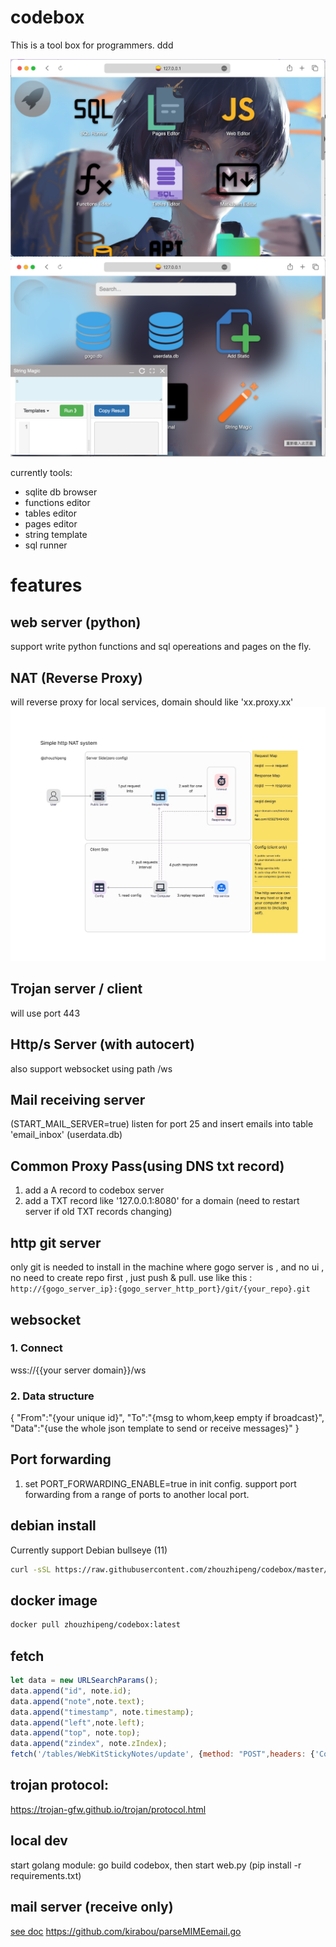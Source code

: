 # codebox
This is a tool box for programmers. ddd

![img.png](doc/imgs/main_screen.png)
![img.png](doc/imgs/main_screen2.png)

currently tools:
* sqlite db browser
* functions editor
* tables editor
* pages editor
* string template 
* sql runner



# features
## web server (python)
support write python functions and sql opereations and pages on the fly.

## NAT (Reverse Proxy)
will reverse proxy for local services, domain should like 'xx.proxy.xx'
![img.png](doc/imgs/simple_nat.png)


## Trojan server / client
will use port 443

## Http/s Server (with autocert)
also support websocket using path /ws

## Mail receiving server
(START_MAIL_SERVER=true)
listen for port 25 and insert emails into table 'email_inbox' (userdata.db)

## Common Proxy  Pass(using DNS txt record)
1. add a A record to codebox server
2. add a TXT record like '127.0.0.1:8080' for a domain
   (need to restart server if old TXT records changing)

## http git server
only git is needed to install in the machine where gogo server is , and no ui , no need to create repo first , just push & pull.
use like this : ` http://{gogo_server_ip}:{gogo_server_http_port}/git/{your_repo}.git`

## websocket
### 1. Connect
wss://{{your server domain}}/ws

### 2. Data structure
{
"From":"{your unique id}",
"To":"{msg to whom,keep empty if broadcast}",
"Data":"{use the whole json template to send or receive messages}"
}

## Port forwarding
1. set PORT_FORWARDING_ENABLE=true in init config.
   support port forwarding from a range of ports to another local port.

## debian install
Currently support Debian bullseye (11)
```bash
curl -sSL https://raw.githubusercontent.com/zhouzhipeng/codebox/master/scripts/install_codebox_on_debian11.sh | sudo bash
```

## docker image
```bash
docker pull zhouzhipeng/codebox:latest
```

## fetch
```javascript
let data = new URLSearchParams();
data.append("id", note.id);
data.append("note",note.text);
data.append("timestamp", note.timestamp);
data.append("left",note.left);
data.append("top", note.top);
data.append("zindex", note.zIndex);
fetch('/tables/WebKitStickyNotes/update', {method: "POST",headers: {'Content-Type': 'application/x-www-form-urlencoded; charset=UTF-8'}, body: data})

```



## trojan protocol:  
https://trojan-gfw.github.io/trojan/protocol.html


## local dev
start golang module: go build codebox, then start web.py  (pip install -r requirements.txt)

## mail server (receive only)
[see doc](https://notes.eatonphil.com/handling-email-from-gmail-smtp-protocol-basics.html)
https://github.com/kirabou/parseMIMEemail.go

